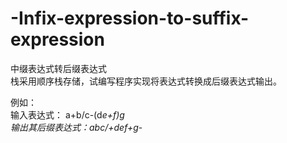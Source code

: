 # -Infix-expression-to-suffix-expression
中缀表达式转后缀表达式  
栈采用顺序栈存储，试编写程序实现将表达式转换成后缀表达式输出。  

例如：  
输入表达式：      a+b/c-(d*e+f)*g  
输出其后缀表达式：abc/+de*f+g*-
